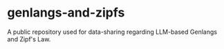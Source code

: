 # genlangs-and-zipfs
A public repository used for data-sharing regarding LLM-based Genlangs and Zipf's Law.

